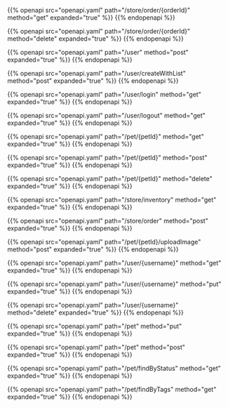 {{% openapi src="openapi.yaml" path="/store/order/{orderId}" method="get" expanded="true" %}}
{{% endopenapi %}}

{{% openapi src="openapi.yaml" path="/store/order/{orderId}" method="delete" expanded="true" %}}
{{% endopenapi %}}

{{% openapi src="openapi.yaml" path="/user" method="post" expanded="true" %}}
{{% endopenapi %}}

{{% openapi src="openapi.yaml" path="/user/createWithList" method="post" expanded="true" %}}
{{% endopenapi %}}

{{% openapi src="openapi.yaml" path="/user/login" method="get" expanded="true" %}}
{{% endopenapi %}}

{{% openapi src="openapi.yaml" path="/user/logout" method="get" expanded="true" %}}
{{% endopenapi %}}

{{% openapi src="openapi.yaml" path="/pet/{petId}" method="get" expanded="true" %}}
{{% endopenapi %}}

{{% openapi src="openapi.yaml" path="/pet/{petId}" method="post" expanded="true" %}}
{{% endopenapi %}}

{{% openapi src="openapi.yaml" path="/pet/{petId}" method="delete" expanded="true" %}}
{{% endopenapi %}}

{{% openapi src="openapi.yaml" path="/store/inventory" method="get" expanded="true" %}}
{{% endopenapi %}}

{{% openapi src="openapi.yaml" path="/store/order" method="post" expanded="true" %}}
{{% endopenapi %}}

{{% openapi src="openapi.yaml" path="/pet/{petId}/uploadImage" method="post" expanded="true" %}}
{{% endopenapi %}}

{{% openapi src="openapi.yaml" path="/user/{username}" method="get" expanded="true" %}}
{{% endopenapi %}}

{{% openapi src="openapi.yaml" path="/user/{username}" method="put" expanded="true" %}}
{{% endopenapi %}}

{{% openapi src="openapi.yaml" path="/user/{username}" method="delete" expanded="true" %}}
{{% endopenapi %}}

{{% openapi src="openapi.yaml" path="/pet" method="put" expanded="true" %}}
{{% endopenapi %}}

{{% openapi src="openapi.yaml" path="/pet" method="post" expanded="true" %}}
{{% endopenapi %}}

{{% openapi src="openapi.yaml" path="/pet/findByStatus" method="get" expanded="true" %}}
{{% endopenapi %}}

{{% openapi src="openapi.yaml" path="/pet/findByTags" method="get" expanded="true" %}}
{{% endopenapi %}}


